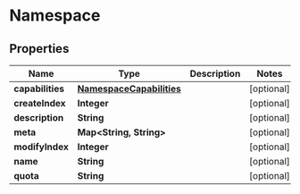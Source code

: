 

# Namespace


## Properties

Name | Type | Description | Notes
------------ | ------------- | ------------- | -------------
**capabilities** | [**NamespaceCapabilities**](NamespaceCapabilities.md) |  |  [optional]
**createIndex** | **Integer** |  |  [optional]
**description** | **String** |  |  [optional]
**meta** | **Map&lt;String, String&gt;** |  |  [optional]
**modifyIndex** | **Integer** |  |  [optional]
**name** | **String** |  |  [optional]
**quota** | **String** |  |  [optional]



